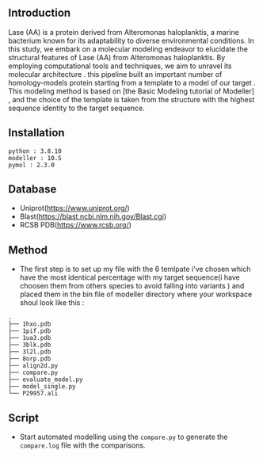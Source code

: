 ## Introduction
Lase (AA) is a protein derived from Alteromonas haloplanktis, a marine bacterium known for its adaptability to diverse environmental conditions. In this study, we embark on a molecular modeling endeavor to elucidate the structural features of Lase (AA) from Alteromonas haloplanktis. By employing computational tools and techniques, we aim to unravel its molecular architecture . this pipeline built an important number of homology-models protein starting from a template to a model of our target . This modeling method is based on [the Basic Modeling tutorial of Modeller] , and the choice of the template is taken from the structure with the highest sequence identity to the target sequence.
## Installation
```
python : 3.8.10
modeller : 10.5
pymol : 2.3.0
```
## Database 
- Uniprot(https://www.uniprot.org/)
- Blast(https://blast.ncbi.nlm.nih.gov/Blast.cgi)
- RCSB PDB(https://www.rcsb.org/)
## Method 
- The first step is to set up my file with the 6 temlpate i've chosen which have the most identical percentage with my target sequence(i have choosen them from others species to avoid falling into variants ) and placed them in the bin file of modeller directory where your workspace shoul look like this :
```
.
├── 1hxo.pdb
├── 1pif.pdb
├── 1ua3.pdb
├── 3blk.pdb
├── 3l2l.pdb
├── 8orp.pdb
├── align2d.py
├── compare.py
├── evaluate_model.py
├── model_single.py
└── P29957.ali
```
## Script 
- Start automated modelling using the `compare.py` to generate the `compare.log` file with the comparisons.
